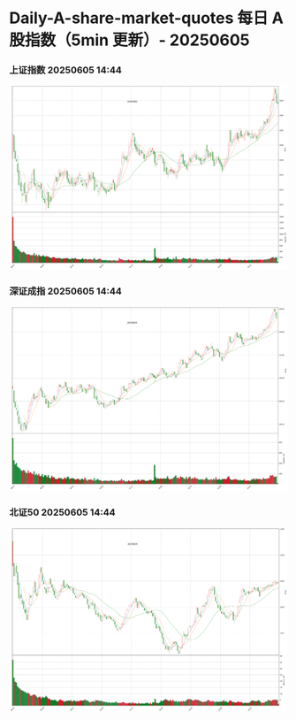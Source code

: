 
# Daily-A-share-market-quotes 每日 A 股指数（5min 更新）- 20250605

### 上证指数 20250605 14:44
![](./fig/2025/6/20250605-sh000001.png)

### 深证成指 20250605 14:44
![](./fig/2025/6/20250605-sz399001.png)

### 北证50 20250605 14:44
![](./fig/2025/6/20250605-bj899050.png)
